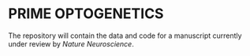 # PRIME OPTOGENETICS

The repository will contain the data and code for a manuscript currently under review by _Nature Neuroscience_.
